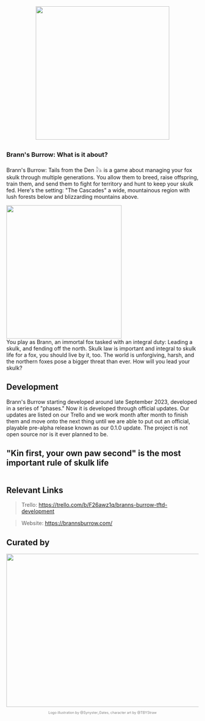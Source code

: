 <div align="center">
  <img src="https://i.imgur.com/UpgwnAP.png&=&format=webp&quality=lossless&width=350&height=350" alt="" width="350" height="350">
</div>

##

### Brann's Burrow: What is it about?

Brann's Burrow: Tails from the Den 𓃦 is a game about managing your fox skulk through multiple generations. You allow them to breed, raise offspring, train them, and send them to fight for territory and hunt to keep your skulk fed. Here's the setting: "The Cascades" a wide, mountainous region with lush forests below and blizzarding mountains above. 


<div align="left"> 
  <img src="https://i.imgur.com/7iKDRkb.png&=&format=webp&quality=lossless&width=302&height=350" alt="" width="302" height="350"> 
</div> 
You play as Brann, an immortal fox tasked with an integral duty: Leading a skulk, and fending off the north. Skulk law is important and integral to skulk life for a fox, you should live by it, too. The world is unforgiving, harsh, and the northern foxes pose a bigger threat than ever. How will you lead your skulk?

## Development

Brann's Burrow starting developed around late September 2023, developed in a series of "phases." Now it is developed through official updates. Our updates are listed on our Trello and we work month after month to finish them and move onto the next thing until we are able to put out an official, playable pre-alpha release known as our 0.1.0 update. The project is not open source nor is it ever planned to be.

## "Kin first, your own paw second" is the most important rule of skulk life

<div align="center"> 
  <img src="https://i.imgur.com/DqbO1hT.png&=&format=webp&quality=lossless" alt=""> 
</div> 

## Relevant Links

> Trello: https://trello.com/b/F26awz1q/branns-burrow-tftd-development


> Website: https://brannsburrow.com/
 
## Curated by

<div align="center"> 
  <img src="https://i.imgur.com/og8ZMDF.png&=&format=webp&quality=lossless&width=920&height=402" alt="" width="920" height="402"> 
</div> 

<div align="center">
  <p style="font-size: xx-small; color: gray;">
    Logo illustration by @Synyster_Gates, character art by @TBYStraw
  </p>
</div>

